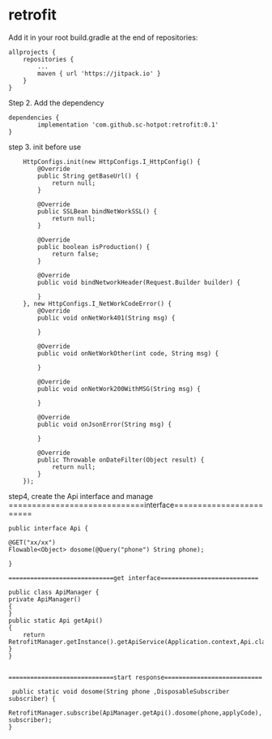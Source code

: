 # retrofit
Add it in your root build.gradle at the end of repositories:

	allprojects {
		repositories {
			...
			maven { url 'https://jitpack.io' }
		}
	}
Step 2. Add the dependency

	dependencies {
	        implementation 'com.github.sc-hotpot:retrofit:0.1'
	}
  
step 3. init before use 
  
        HttpConfigs.init(new HttpConfigs.I_HttpConfig() {
            @Override
            public String getBaseUrl() {
                return null;
            }

            @Override
            public SSLBean bindNetWorkSSL() {
                return null;
            }

            @Override
            public boolean isProduction() {
                return false;
            }

            @Override
            public void bindNetworkHeader(Request.Builder builder) {

            }
        }, new HttpConfigs.I_NetWorkCodeError() {
            @Override
            public void onNetWork401(String msg) {

            }

            @Override
            public void onNetWorkOther(int code, String msg) {

            }

            @Override
            public void onNetWork200WithMSG(String msg) {

            }

            @Override
            public void onJsonError(String msg) {

            }

            @Override
            public Throwable onDateFilter(Object result) {
                return null;
            }
        });
        
step4, create the Api interface and manage
    =============================interface========================
    
    public interface Api {
    
    @GET("xx/xx")
    Flowable<Object> dosome(@Query("phone") String phone);
    
    }
    
    =============================get interface===========================
    
    public class ApiManager {
    private ApiManager()
    {
    }
    public static Api getApi()
    {
        return RetrofitManager.getInstance().getApiService(Application.context,Api.class);
    }
    }
    
    
    =============================start response===========================
    
     public static void dosome(String phone ,DisposableSubscriber subscriber) {
        RetrofitManager.subscribe(ApiManager.getApi().dosome(phone,applyCode), subscriber);
    }
    
    
    
    
    
